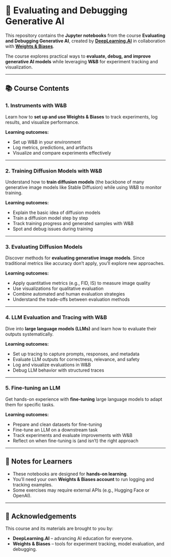 # 📘 Evaluating and Debugging Generative AI

This repository contains the **Jupyter notebooks** from the course **Evaluating and Debugging Generative AI**, created by **[DeepLearning.AI](https://www.deeplearning.ai/)** in collaboration with **[Weights & Biases](https://wandb.ai/)**.

The course explores practical ways to **evaluate, debug, and improve generative AI models** while leveraging **W\&B** for experiment tracking and visualization.

---

## 📚 Course Contents

### 1. Instruments with W\&B

Learn how to **set up and use Weights & Biases** to track experiments, log results, and visualize performance.

**Learning outcomes:**

* Set up W\&B in your environment
* Log metrics, predictions, and artifacts
* Visualize and compare experiments effectively

---

### 2. Training Diffusion Models with W\&B

Understand how to **train diffusion models** (the backbone of many generative image models like Stable Diffusion) while using W\&B to monitor training.

**Learning outcomes:**

* Explain the basic idea of diffusion models
* Train a diffusion model step by step
* Track training progress and generated samples with W\&B
* Spot and debug issues during training

---

### 3. Evaluating Diffusion Models

Discover methods for **evaluating generative image models**. Since traditional metrics like accuracy don’t apply, you’ll explore new approaches.

**Learning outcomes:**

* Apply quantitative metrics (e.g., FID, IS) to measure image quality
* Use visualizations for qualitative evaluation
* Combine automated and human evaluation strategies
* Understand the trade-offs between evaluation methods

---

### 4. LLM Evaluation and Tracing with W\&B

Dive into **large language models (LLMs)** and learn how to evaluate their outputs systematically.

**Learning outcomes:**

* Set up tracing to capture prompts, responses, and metadata
* Evaluate LLM outputs for correctness, relevance, and safety
* Log and visualize evaluations in W\&B
* Debug LLM behavior with structured traces

---

### 5. Fine-tuning an LLM

Get hands-on experience with **fine-tuning** large language models to adapt them for specific tasks.

**Learning outcomes:**

* Prepare and clean datasets for fine-tuning
* Fine-tune an LLM on a downstream task
* Track experiments and evaluate improvements with W\&B
* Reflect on when fine-tuning is (and isn’t) the right approach

---

## 🎯 Notes for Learners

* These notebooks are designed for **hands-on learning**.
* You’ll need your own **Weights & Biases account** to run logging and tracking examples.
* Some exercises may require external APIs (e.g., Hugging Face or OpenAI).

---

## 🙏 Acknowledgements

This course and its materials are brought to you by:

* **DeepLearning.AI** – advancing AI education for everyone.
* **Weights & Biases** – tools for experiment tracking, model evaluation, and debugging.
